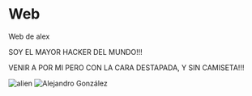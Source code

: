 # Web
Web de alex

SOY EL MAYOR HACKER DEL MUNDO!!!

VENIR A POR MI PERO CON LA CARA DESTAPADA, Y SIN CAMISETA!!!

![alien](https://user-images.githubusercontent.com/86743811/124022421-0dfb9480-d9ed-11eb-9a93-be58f4358aec.png)
![Alejandro González](https://user-images.githubusercontent.com/86743811/124022429-0fc55800-d9ed-11eb-9472-effba94cbd34.png)
